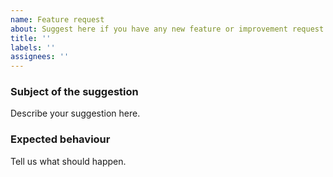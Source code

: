 ```yaml
---
name: Feature request
about: Suggest here if you have any new feature or improvement request.
title: ''
labels: ''
assignees: ''
---
```


### Subject of the suggestion

Describe your suggestion here.

### Expected behaviour

Tell us what should happen.
